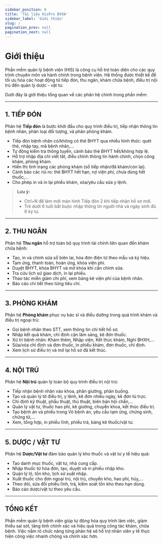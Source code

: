 ```yaml
---
sidebar_position: 0
title: 'Tài liệu HisPro BVXA'
sidebar_label: 'Giới thiệu'
slug: /
pagination_prev: null
pagination_next: null
---
```


# Giới thiệu

Phần mềm quản lý bệnh viện (HIS) là công cụ hỗ trợ toàn diện cho các quy trình chuyên môn và hành chính trong bệnh viện. Hệ thống được thiết kế để tối ưu hóa các hoạt động từ tiếp đón, thu ngân, khám chữa bệnh, điều trị nội trú đến quản lý dược - vật tư.

Dưới đây là giới thiệu tổng quan về các phân hệ chính trong phần mềm:

---

## 1. TIẾP ĐÓN

Phân hệ **Tiếp đón** là bước khởi đầu cho quy trình điều trị, tiếp nhận thông tin bệnh nhân, phân loại đối tượng, và phân phòng khám.

- Tiếp đón bệnh nhân có/không có thẻ BHYT qua nhiều hình thức: quét thẻ, nhập tay, mã bệnh nhân,...
- Tự động kiểm tra thông tuyến, cảnh báo thẻ BHYT hết/không hợp lệ.
- Hỗ trợ nhập địa chỉ viết tắt, điều chỉnh thông tin hành chính, chọn công khám, phòng khám.
- Hiển thị tình trạng các phòng khám (số tiếp nhận/đã khám/còn lại).
- Cảnh báo các rủi ro: thẻ BHYT hết hạn, nợ viện phí, chưa dùng hết thuốc,...
- Cho phép in và in lại phiếu khám, xóa/yêu cầu sửa y lệnh.

> **Lưu ý:**
> - Ctrl+N để làm mới màn hình Tiếp đón 2 khi tiếp nhận hồ sơ mới.  
> - Trẻ dưới 6 tuổi bắt buộc nhập thông tin người nhà và ngày sinh đủ 8 ký tự.

---

## 2. THU NGÂN

Phân hệ **Thu ngân** hỗ trợ toàn bộ quy trình tài chính liên quan đến khám chữa bệnh:

- Tạo, in và chỉnh sửa sổ biên lai, hóa đơn điện tử theo mẫu và ký hiệu.
- Tạm ứng, thanh toán, hoàn ứng, khóa viện phí.
- Duyệt BHYT, khóa BHYT và mở khóa khi cần chỉnh sửa.
- Tra cứu lịch sử giao dịch, in lại phiếu.
- Thao tác miễn giảm chi phí, xem bảng kê viện phí của bệnh nhân.
- Báo cáo chi tiết theo từng tiêu chí.

---

## 3. PHÒNG KHÁM

Phân hệ **Phòng khám** phục vụ bác sĩ và điều dưỡng trong quá trình khám và điều trị ngoại trú:

- Gọi bệnh nhân theo STT, xem thông tin chi tiết hồ sơ.
- Nhập kết quả khám, chỉ định cận lâm sàng, kê đơn thuốc.
- Xử trí bệnh nhân: Khám thêm, Nhập viện, Kết thúc khám, Nghỉ BHXH,...
- Sửa/xóa chỉ định và đơn thuốc, in phiếu khám, đơn thuốc, chỉ định.
- Xem lịch sử điều trị và mở lại hồ sơ đã kết thúc.

---

## 4. NỘI TRÚ

Phân hệ **Nội trú** quản lý toàn bộ quy trình điều trị nội trú:

- Tiếp nhận bệnh nhân vào khoa, phân giường, phân buồng.
- Tạo và quản lý tờ điều trị, y lệnh, kê đơn nhiều ngày, kê đơn tủ trực.
- Chỉ định kỹ thuật, phẫu thuật, thủ thuật, biên bản hội chẩn,...
- Quản lý vật tư, thuốc hao phí, kê giường, chuyển khoa, kết thúc điều trị.
- Tạo bệnh án và phiếu trong Vỏ bệnh án, yêu cầu tạm ứng, chứng sinh, chứng tử,...
- Xem, tổng hợp, in phiếu lĩnh, phiếu trả, bảng kê thuốc/vật tư.

---

## 5. DƯỢC / VẬT TƯ

Phân hệ **Dược/Vật tư** đảm bảo quản lý kho thuốc và vật tư y tế hiệu quả:

- Tạo danh mục thuốc, vật tư, nhà cung cấp.
- Nhập thuốc từ hóa đơn, tạo, duyệt và in phiếu nhập kho.
- Quản lý lô, tồn kho, lịch sử xuất nhập.
- Xuất thuốc cho đơn ngoại trú, nội trú, chuyển kho, hao phí, hủy,...
- Theo dõi, sửa đổi phiếu lĩnh, trả, kiểm soát tồn kho theo hạn dùng.
- Báo cáo dược/vật tư theo yêu cầu.

---

## TỔNG KẾT

Phần mềm quản lý bệnh viện giúp tự động hóa quy trình làm việc, giảm thiểu sai sót, tăng tính chính xác và hiệu quả trong công tác khám, chữa bệnh. Việc nắm rõ chức năng từng phân hệ sẽ hỗ trợ nhân viên y tế thực hiện công việc nhanh chóng và chính xác hơn.


